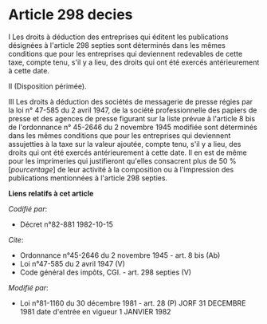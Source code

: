 # Article 298 decies

I Les droits à déduction des entreprises qui éditent les publications désignées à l'article 298 septies sont déterminés dans
les mêmes conditions que pour les entreprises qui deviennent redevables de cette taxe, compte tenu, s'il y a lieu, des droits
qui ont été exercés antérieurement à cette date. 

II (Disposition périmée). 

III Les droits à déduction des sociétés de messagerie de presse régies par la loi n° 47-585 du 2 avril 1947, de la société
professionnelle des papiers de presse et des agences de presse figurant sur la liste prévue à l'article 8 bis de l'ordonnance
n° 45-2646 du 2 novembre 1945 modifiée sont déterminés dans les mêmes conditions que pour les entreprises qui deviennent
assujetties à la taxe sur la valeur ajoutée, compte tenu, s'il y a lieu, des droits qui ont été exercés antérieurement à
cette date. Il en est de même pour les imprimeries qui justifieront qu'elles consacrent plus de 50 % [*pourcentage*] de leur
activité à la composition ou à l'impression des publications mentionnées à l'article 298 septies.

**Liens relatifs à cet article**

_Codifié par_:

  - Décret n°82-881 1982-10-15

_Cite_:

  - Ordonnance n°45-2646 du 2 novembre 1945 - art. 8 bis (Ab)
  - Loi n°47-585 du 2 avril 1947 (V)
  - Code général des impôts, CGI. - art. 298 septies (V)

_Modifié par_:

  - Loi n°81-1160 du 30 décembre 1981 - art. 28 (P) JORF 31 DECEMBRE 1981 date d'entrée en vigueur 1 JANVIER 1982
